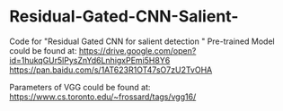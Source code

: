 # Residual-Gated-CNN-Salient-
Code for "Residual Gated CNN for salient detection "
Pre-trained Model could be found at:
https://drive.google.com/open?id=1hukqGUr5lPysZnYd6LnhigxPEmi5H8Y6
https://pan.baidu.com/s/1AT623R1OT47sO7zU2TvOHA

Parameters of VGG could be found at: 
https://www.cs.toronto.edu/~frossard/tags/vgg16/

